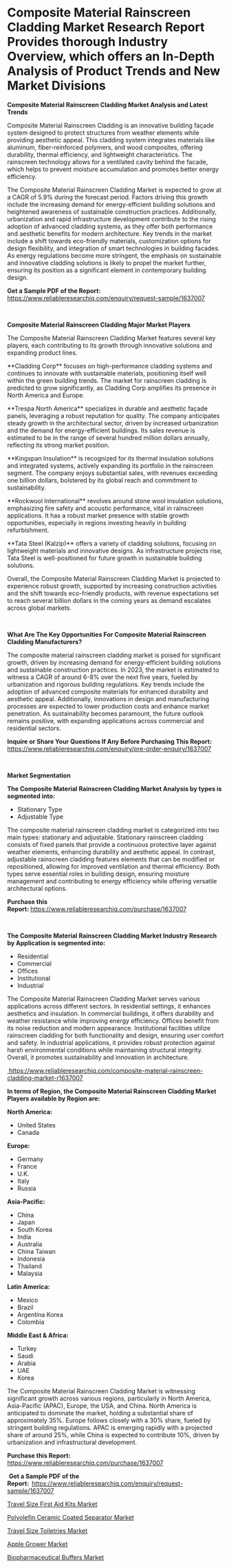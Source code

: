 <p><h1>Composite Material Rainscreen Cladding Market Research Report Provides thorough Industry Overview, which offers an In-Depth Analysis of Product Trends and New Market Divisions</h1></p><p><strong>Composite Material Rainscreen Cladding Market Analysis and Latest Trends</strong></p>
<p><p>Composite Material Rainscreen Cladding is an innovative building façade system designed to protect structures from weather elements while providing aesthetic appeal. This cladding system integrates materials like aluminum, fiber-reinforced polymers, and wood composites, offering durability, thermal efficiency, and lightweight characteristics. The rainscreen technology allows for a ventilated cavity behind the facade, which helps to prevent moisture accumulation and promotes better energy efficiency.</p><p>The Composite Material Rainscreen Cladding Market is expected to grow at a CAGR of 5.9% during the forecast period. Factors driving this growth include the increasing demand for energy-efficient building solutions and heightened awareness of sustainable construction practices. Additionally, urbanization and rapid infrastructure development contribute to the rising adoption of advanced cladding systems, as they offer both performance and aesthetic benefits for modern architecture. Key trends in the market include a shift towards eco-friendly materials, customization options for design flexibility, and integration of smart technologies in building facades. As energy regulations become more stringent, the emphasis on sustainable and innovative cladding solutions is likely to propel the market further, ensuring its position as a significant element in contemporary building design.</p></p>
<p><strong>Get a Sample PDF of the Report:&nbsp;</strong> <a href="https://www.reliableresearchiq.com/enquiry/request-sample/1637007">https://www.reliableresearchiq.com/enquiry/request-sample/1637007</a></p>
<p>&nbsp;</p>
<p><strong>Composite Material Rainscreen Cladding Major Market Players</strong></p>
<p><p>The Composite Material Rainscreen Cladding Market features several key players, each contributing to its growth through innovative solutions and expanding product lines. </p><p>**Cladding Corp** focuses on high-performance cladding systems and continues to innovate with sustainable materials, positioning itself well within the green building trends. The market for rainscreen cladding is predicted to grow significantly, as Cladding Corp amplifies its presence in North America and Europe.</p><p>**Trespa North America** specializes in durable and aesthetic façade panels, leveraging a robust reputation for quality. The company anticipates steady growth in the architectural sector, driven by increased urbanization and the demand for energy-efficient buildings. Its sales revenue is estimated to be in the range of several hundred million dollars annually, reflecting its strong market position.</p><p>**Kingspan Insulation** is recognized for its thermal insulation solutions and integrated systems, actively expanding its portfolio in the rainscreen segment. The company enjoys substantial sales, with revenues exceeding one billion dollars, bolstered by its global reach and commitment to sustainability.</p><p>**Rockwool International** revolves around stone wool insulation solutions, emphasizing fire safety and acoustic performance, vital in rainscreen applications. It has a robust market presence with stable growth opportunities, especially in regions investing heavily in building refurbishment.</p><p>**Tata Steel (Kalzip)** offers a variety of cladding solutions, focusing on lightweight materials and innovative designs. As infrastructure projects rise, Tata Steel is well-positioned for future growth in sustainable building solutions.</p><p>Overall, the Composite Material Rainscreen Cladding Market is projected to experience robust growth, supported by increasing construction activities and the shift towards eco-friendly products, with revenue expectations set to reach several billion dollars in the coming years as demand escalates across global markets.</p></p>
<p>&nbsp;</p>
<p><strong>What Are The Key Opportunities For Composite Material Rainscreen Cladding Manufacturers?</strong></p>
<p><p>The composite material rainscreen cladding market is poised for significant growth, driven by increasing demand for energy-efficient building solutions and sustainable construction practices. In 2023, the market is estimated to witness a CAGR of around 6-8% over the next five years, fueled by urbanization and rigorous building regulations. Key trends include the adoption of advanced composite materials for enhanced durability and aesthetic appeal. Additionally, innovations in design and manufacturing processes are expected to lower production costs and enhance market penetration. As sustainability becomes paramount, the future outlook remains positive, with expanding applications across commercial and residential sectors.</p></p>
<p><strong>Inquire or Share Your Questions If Any Before Purchasing This Report:</strong> <a href="https://www.reliableresearchiq.com/enquiry/pre-order-enquiry/1637007">https://www.reliableresearchiq.com/enquiry/pre-order-enquiry/1637007</a></p>
<p>&nbsp;</p>
<p><strong>Market Segmentation</strong></p>
<p><strong>The Composite Material Rainscreen Cladding Market Analysis by types is segmented into:</strong></p>
<p><ul><li>Stationary Type</li><li>Adjustable Type</li></ul></p>
<p><p>The composite material rainscreen cladding market is categorized into two main types: stationary and adjustable. Stationary rainscreen cladding consists of fixed panels that provide a continuous protective layer against weather elements, enhancing durability and aesthetic appeal. In contrast, adjustable rainscreen cladding features elements that can be modified or repositioned, allowing for improved ventilation and thermal efficiency. Both types serve essential roles in building design, ensuring moisture management and contributing to energy efficiency while offering versatile architectural options.</p></p>
<p><strong>Purchase this Report:&nbsp;</strong><a href="https://www.reliableresearchiq.com/purchase/1637007">https://www.reliableresearchiq.com/purchase/1637007</a></p>
<p>&nbsp;</p>
<p><strong>The Composite Material Rainscreen Cladding Market Industry Research by Application is segmented into:</strong></p>
<p><ul><li>Residential</li><li>Commercial</li><li>Offices</li><li>Institutional</li><li>Industrial</li></ul></p>
<p><p>The Composite Material Rainscreen Cladding Market serves various applications across different sectors. In residential settings, it enhances aesthetics and insulation. In commercial buildings, it offers durability and weather resistance while improving energy efficiency. Offices benefit from its noise reduction and modern appearance. Institutional facilities utilize rainscreen cladding for both functionality and design, ensuring user comfort and safety. In industrial applications, it provides robust protection against harsh environmental conditions while maintaining structural integrity. Overall, it promotes sustainability and innovation in architecture.</p></p>
<p><a href="https://www.reliableresearchiq.com/composite-material-rainscreen-cladding-market-r1637007">&nbsp;https://www.reliableresearchiq.com/composite-material-rainscreen-cladding-market-r1637007</a></p>
<p><strong>In terms of Region, the Composite Material Rainscreen Cladding Market Players available by Region are:</strong></p>
<p>
    <p> <strong> North America: </strong>
        <ul>
            <li>United States</li>
            <li>Canada</li>
        </ul>
        </p> 
    <p> <strong> Europe: </strong>
        <ul>
            <li>Germany</li>
            <li>France</li>
            <li>U.K.</li>
            <li>Italy</li>
            <li>Russia</li>
        </ul>
        </p> 
    <p> <strong> Asia-Pacific: </strong>
        <ul>
            <li>China</li>
            <li>Japan</li>
            <li>South Korea</li>
            <li>India</li>
            <li>Australia</li>
            <li>China Taiwan</li>
            <li>Indonesia</li>
            <li>Thailand</li>
            <li>Malaysia</li>
        </ul>
        </p> 
    <p> <strong> Latin America: </strong>
        <ul>
            <li>Mexico</li>
            <li>Brazil</li>
            <li>Argentina Korea</li>
            <li>Colombia</li>
        </ul>
        </p> 
    <p> <strong> Middle East & Africa: </strong>
        <ul>
            <li>Turkey</li>
            <li>Saudi</li>
            <li>Arabia</li>
            <li>UAE</li>
            <li>Korea</li>
        </ul>
    </p>
    </p>
<p><p>The Composite Material Rainscreen Cladding Market is witnessing significant growth across various regions, particularly in North America, Asia-Pacific (APAC), Europe, the USA, and China. North America is anticipated to dominate the market, holding a substantial share of approximately 35%. Europe follows closely with a 30% share, fueled by stringent building regulations. APAC is emerging rapidly with a projected share of around 25%, while China is expected to contribute 10%, driven by urbanization and infrastructural development.</p></p>
<p><strong>Purchase this Report: </strong><a href="https://www.reliableresearchiq.com/purchase/1637007">https://www.reliableresearchiq.com/purchase/1637007</a></p>
<p>&nbsp;<strong>Get a Sample PDF of the Report:&nbsp;&nbsp;</strong><a href="https://www.reliableresearchiq.com/enquiry/request-sample/1637007">https://www.reliableresearchiq.com/enquiry/request-sample/1637007</a></p>
<p><strong></strong></p>
<p><p><a href="https://www.linkedin.com/pulse/travel-size-first-aid-kits-market-research-report-exploring-tfbef?trackingId=N%2B1EgA8GR6ahPSySRvB%2FxQ%3D%3D">Travel Size First Aid Kits Market</a></p><p><a href="https://medium.com/@cujrmalj62/global-polyolefin-ceramic-coated-separator-market-size-is-expected-to-experience-a-cagr-of-4-5-8cffa97fa123">Polyolefin Ceramic Coated Separator Market</a></p><p><a href="https://www.linkedin.com/pulse/global-travel-size-toiletries-market-focus-product-type-deodorantshair-biaye?trackingId=fqy05Tf%2FR1Owh2sr0PaGMw%3D%3D">Travel Size Toiletries Market</a></p><p><a href="https://issuu.com/reportprime-2/docs/apple-grower-market-size-2030.pptx_73c941306749ff">Apple Grower Market</a></p><p><a href="https://github.com/Annahawkins697/Market-Research-Report-List-1/blob/main/biopharmaceutical-buffers-market.md">Biopharmaceutical Buffers Market</a></p></p>